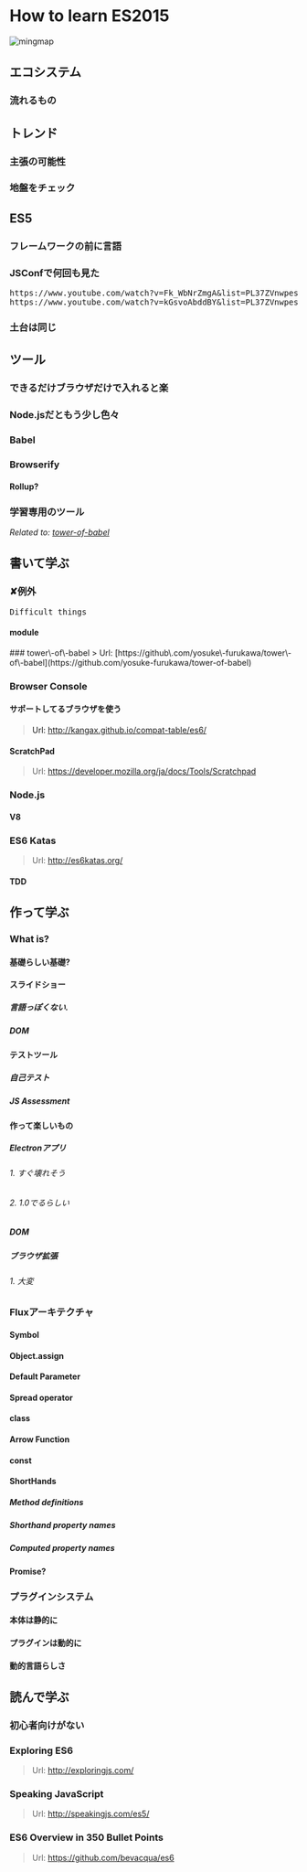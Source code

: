 <!--
Generated by NB Mind Map Plugin (https://github.com/raydac/netbeans-mmd-plugin)
2015-12-13 23:14:34.835
-->
# How to learn ES2015

![mingmap](./mindmap.png)

## エコシステム

### 流れるもの

## トレンド

### 主張の可能性

### 地盤をチェック

## ES5

### フレームワークの前に言語

### JSConfで何回も見た
<pre>https://www.youtube.com/watch?v=Fk_WbNrZmgA&amp;list=PL37ZVnwpeshG7ThPHHHRvPFTeU1_F_tcP&amp;index=11
https://www.youtube.com/watch?v=kGsvoAbddBY&amp;list=PL37ZVnwpeshG7ThPHHHRvPFTeU1_F_tcP&amp;index=14
</pre>

### 土台は同じ

## ツール

### できるだけブラウザだけで入れると楽

### Node\.jsだともう少し色々

### Babel

### Browserify

#### Rollup?

### 学習専用のツール
*Related to: [tower\-of\-babel](#1519BB13A3AA)*  

## 書いて学ぶ

### ✘例外
<pre>Difficult things</pre>

#### module

<a name="1519BB13A3AA">
### tower\-of\-babel
> Url: [https://github\.com/yosuke\-furukawa/tower\-of\-babel](https://github.com/yosuke-furukawa/tower-of-babel)  

### Browser Console

#### サポートしてるブラウザを使う
> Url: [http://kangax\.github\.io/compat\-table/es6/](http://kangax.github.io/compat-table/es6/)  

#### ScratchPad
> Url: [https://developer\.mozilla\.org/ja/docs/Tools/Scratchpad](https://developer.mozilla.org/ja/docs/Tools/Scratchpad)  

### Node\.js

#### V8

### ES6 Katas
> Url: [http://es6katas\.org/](http://es6katas.org/)  

#### TDD

## 作って学ぶ

### What is?

#### 基礎らしい基礎?

#### スライドショー

##### 言語っぽくない\.

##### DOM

#### テストツール

##### 自己テスト

##### JS Assessment

#### 作って楽しいもの

##### Electronアプリ

###### 1. すぐ壊れそう

###### 2. 1\.0でるらしい

##### DOM

##### ブラウザ拡張

###### 1. 大変

### Fluxアーキテクチャ

#### Symbol

#### Object\.assign

#### Default Parameter

#### Spread operator 

#### class

#### Arrow Function

#### const

#### ShortHands

##### Method definitions

##### Shorthand property names

##### Computed property names

#### Promise?

### プラグインシステム

#### 本体は静的に

#### プラグインは動的に

#### 動的言語らしさ

## 読んで学ぶ

### 初心者向けがない

### Exploring ES6
> Url: [http://exploringjs\.com/](http://exploringjs.com/)  

### Speaking JavaScript
> Url: [http://speakingjs\.com/es5/](http://speakingjs.com/es5/)  

### ES6 Overview in 350 Bullet Points
> Url: [https://github\.com/bevacqua/es6](https://github.com/bevacqua/es6)  

